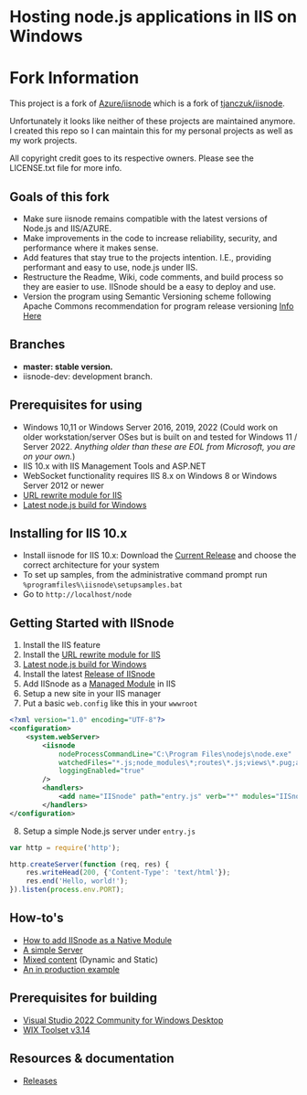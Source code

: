 Hosting node.js applications in IIS on Windows
===

# Fork Information

This project is a fork of [Azure/iisnode](https://github.com/Azure/iisnode) which is a fork of [tjanczuk/iisnode](https://github.com/tjanczuk/iisnode).

Unfortunately it looks like neither of these projects are maintained anymore. I created this repo so I can maintain this for my personal projects as well as my work projects.

All copyright credit goes to its respective owners. Please see the LICENSE.txt file for more info.

## Goals of this fork
- Make sure iisnode remains compatible with the latest versions of Node.js and IIS/AZURE.
- Make improvements in the code to increase reliability, security, and performance where it makes sense.
- Add features that stay true to the projects intention. I.E., providing performant and easy to use, node.js under IIS.
- Restructure the Readme, Wiki, code comments, and build process so they are easier to use. IISnode should be a easy to deploy and use.
- Version the program using Semantic Versioning scheme following Apache Commons recommendation for program release versioning [Info Here](https://commons.apache.org/releases/versioning.html)

## Branches

- **master: stable version.**
- iisnode-dev: development branch.

## Prerequisites for using

- Windows 10,11 or Windows Server 2016, 2019, 2022 (Could work on older workstation/server OSes but is built on and tested for Windows 11 / Server 2022. *Anything older than these are EOL from Microsoft, you are on your own.*)
- IIS 10.x with IIS Management Tools and ASP.NET
- WebSocket functionality requires IIS 8.x on Windows 8 or Windows Server 2012 or newer
- [URL rewrite module for IIS](http://www.iis.net/download/URLRewrite)
- [Latest node.js build for Windows](https://nodejs.org/en/download/current)

## Installing for IIS 10.x

- Install iisnode for IIS 10.x: Download the [Current Release](https://github.com/vifair22/iisnodeRedux/releases) and choose the correct architecture for your system
- To set up samples, from the administrative command prompt run `%programfiles%\iisnode\setupsamples.bat`
- Go to `http://localhost/node`


## Getting Started with IISnode
1. Install the IIS feature
2. Install the [URL rewrite module for IIS](http://www.iis.net/download/URLRewrite)
3. [Latest node.js build for Windows](https://nodejs.org/en/download/current)
4. Install the latest [Release of IISnode](https://github.com/vifair22/iisnodeRedux/releases)
5. Add IISnode as a [Managed Module](https://github.com/vifair22/iisnodeRedux/wiki/How-to-add-IISnode-as-a-Native-Module) in IIS
6. Setup a new site in your IIS manager
7. Put a basic `web.config` like this in your `wwwroot`
```xml
<?xml version="1.0" encoding="UTF-8"?>
<configuration>
    <system.webServer>
        <iisnode 
            nodeProcessCommandLine="C:\Program Files\nodejs\node.exe"
            watchedFiles="*.js;node_modules\*;routes\*.js;views\*.pug;api\*.js"
            loggingEnabled="true"
        />
        <handlers>
            <add name="IISnode" path="entry.js" verb="*" modules="IISnode" resourceType="File" requireAccess="Script" />
        </handlers>
</configuration>

```
8. Setup a simple Node.js server under `entry.js`
```js
var http = require('http');

http.createServer(function (req, res) {
    res.writeHead(200, {'Content-Type': 'text/html'});
    res.end('Hello, world!');
}).listen(process.env.PORT); 
```



## How-to's
- [How to add IISnode as a Native Module](https://github.com/vifair22/iisnodeRedux/wiki/How-to-add-IISnode-as-a-Native-Module)
- [A simple Server](https://github.com/vifair22/iisnodeRedux/wiki/The-Easy-Way)
- [Mixed content](https://github.com/vifair22/iisnodeRedux/wiki/The-Ideal-Way) (Dynamic and Static)
- [An in production example](https://github.com/vifair22/iisnodeRedux/wiki/All-In)

## Prerequisites for building

- [Visual Studio 2022 Community for Windows Desktop](https://visualstudio.microsoft.com/thank-you-downloading-visual-studio/)
- [WIX Toolset v3.14](https://github.com/wixtoolset/wix3/releases)


## Resources & documentation

- [Releases](https://github.com/vifair22/iisnodeRedux/releases)
